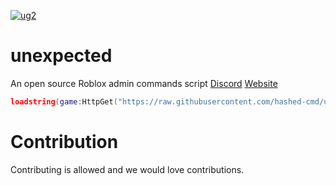 [![ug2](https://github.com/user-attachments/assets/3c903ae6-07d2-4376-bd4a-5033b0fb4591)](https://hashed-cmd.github.io/unexpected)
# unexpected
An open source Roblox admin commands script [Discord](https://discord.gg/J73SnGB2y2) [Website](https://hashed-cmd.github.io/unexpected)
```lua
loadstring(game:HttpGet("https://raw.githubusercontent.com/hashed-cmd/unexpected-cmd/refs/heads/main/source",true))()
```

# Contribution
Contributing is allowed and we would love contributions.
